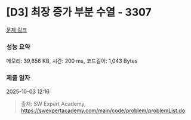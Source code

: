 # [D3] 최장 증가 부분 수열 - 3307 

[문제 링크](https://swexpertacademy.com/main/code/problem/problemDetail.do?contestProbId=AWBOKg-a6l0DFAWr) 

### 성능 요약

메모리: 39,656 KB, 시간: 200 ms, 코드길이: 1,043 Bytes

### 제출 일자

2025-10-03 12:16



> 출처: SW Expert Academy, https://swexpertacademy.com/main/code/problem/problemList.do